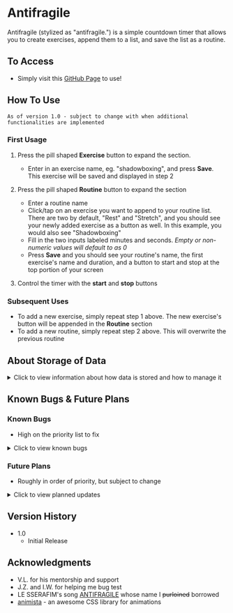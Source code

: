 # Antifragile

Antifragile (stylized as "antifragile.") is a simple countdown timer that allows you to create exercises, append them to a list, and save the list as a routine.

## To Access

* Simply visit this [GitHub Page](https://sherwin-leung.github.io/antifragile/) to use!

## How To Use

`As of version 1.0 - subject to change with when additional functionalities are implemented`

### First Usage

1. Press the pill shaped **Exercise** button to expand the section.
   * Enter in an exercise name, eg. "shadowboxing", and press **Save**. This exercise will be saved and displayed in step 2

2. Press the pill shaped **Routine** button to expand the section
   * Enter a routine name
   * Click/tap on an exercise you want to append to your routine list. There are two by default, "Rest" and "Stretch", and you should see your newly added exercise as a button as well. In this example, you would also see "Shadowboxing"
   * Fill in the two inputs labeled minutes and seconds. _Empty or non-numeric values will default to as 0_
   * Press **Save** and you should see your routine's name, the first exercise's name and duration, and a button to start and stop at the top portion of your screen
3. Control the timer with the **start** and **stop** buttons

### Subsequent Uses

* To add a new exercise, simply repeat step 1 above. The new exercise's button will be appended in the **Routine** section
* To add a new routine, simply repeat step 2 above. This will overwrite the previous routine

## About Storage of Data

<details>
  
<summary>Click to view information about how data is stored and how to manage it</summary>

There is currently no database storage associated with this app. Exercises and routines are stored in the user's device's **local storage**.

While state and exercises/routines persist through each visit, be aware that they _will_ be deleted if a user manually clears their cookies/site data on a **desktop** or **mobile**.

There may be a case where users may want to manually delete their data associated with Antifragile (nothing sensitive, just saved exercises/routines).

At the moment, there is no functionality to clear existing exerises on the timer, only the ability to add new ones. Additionally, currently creating a new routine only overwrites the previous one, and there is no ability to remove it.

There are plans to implement functionalities to allow users to delete existing exercises and routines in the future, but in the mean time, users using the [timer](https://sherwin-leung.github.io/antifragile/) can delete their associated data (and thus starting the timer with a fresh slate) with the following steps:

### Desktop

_On desktop, you can delete local storage for a site directly without erasing all your cookies._
1. Press **F12** to access dev tools
2. Click **Application** tab
3. Expand **Local storage** under _Storage_ category
4. Click `https://sherwin-leung.github.io`
5. Click the **Ø** symbol next to the filter bar to clear all data

### Mobile

* Simply clear your browser's cookies/site data. ***Keep in mind that this will probably sign you out of any sites you've signed into on your phone's browser!***

</details>

## Known Bugs & Future Plans

### Known Bugs

* High on the priority list to fix

<details>

<summary>Click to view known bugs</summary>

* The ability to enter negative number in the input. For example, entering a duration of 1 minute but **-50** as the seconds will result in the timer showing as 01:-50 at first, but upon clicking the play button, the countdown will start properly at 00:10

* Similarly, entering any value over 59 in seconds will cause similar behaviors as above. Entering 0 minutes and **65** seconds will display as 00:65, but become 01:05 once the play button is clicked and will countdown properly

</details>

### Future Plans

* Roughly in order of priority, but subject to change
  
<details>

<summary>Click to view planned updates</summary>

* Implement visual feedback to the user to indicate successes when saving exercises/routines, or errors such as missing an exercise/routine name while saving

* Pause button
* Skip exercise button

* Sounds
* Mute button

* Option to add a "buffer countdown" between each exercise

* Display upcoming exercise's name
* Display how many exercises left in routine
* Highlight where the user progress

* Ability to delete exercises

* Ability to save multiple routines
* Ability to delete routines
* Ability to edit current routine

* Pin favorite exercises buttons to the top
* Sort excercise buttons by alphabetical order

</details>

## Version History

* 1.0
   * Initial Release

## Acknowledgments

* V.L. for his mentorship and support
* J.Z. and I.W. for helping me bug test
* LE SSERAFIM's song [ANTIFRAGILE](https://youtu.be/pyf8cbqyfPs) whose name I ~~purloined~~ borrowed
* [animista](https://animista.net/) - an awesome CSS library for animations
